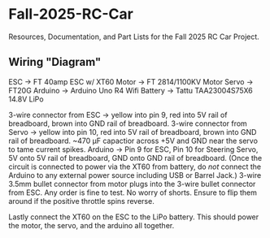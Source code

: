 # Fall-2025-RC-Car
Resources, Documentation, and Part Lists for the Fall 2025 RC Car Project.


## Wiring "Diagram"

ESC -> FT 40amp ESC w/ XT60
Motor -> FT 2814/1100KV Motor
Servo -> FT20G
Arduino -> Arduino Uno R4 Wifi
Battery -> Tattu TAA23004S75X6 14.8V LiPo


3-wire connector from ESC -> yellow into pin 9, red into 5V rail of breadboard, brown into GND rail of breadboard.
3-wire connector from Servo -> yellow into pin 10, red into 5V rail of breadboard, brown into GND rail of breadboard.
~470 µF capactior across +5V and GND near the servo to tame current spikes.
Arduino -> Pin 9 for ESC, Pin 10 for Steering Servo, 5V onto 5V rail of breadboard, GND onto GND rail of breadboard. (Once the circuit is connected to power via the XT60 from battery, do *not* connect the Arduino to any external power source including USB or Barrel Jack.)
3-wire 3.5mm bullet connector from motor plugs into the 3-wire bullet connector from ESC. Any order is fine to test. No worry of shorts. Ensure to flip them around if the positive throttle spins reverse. 

Lastly connect the XT60 on the ESC to the LiPo battery. This should power the motor, the servo, and the arduino all together.







